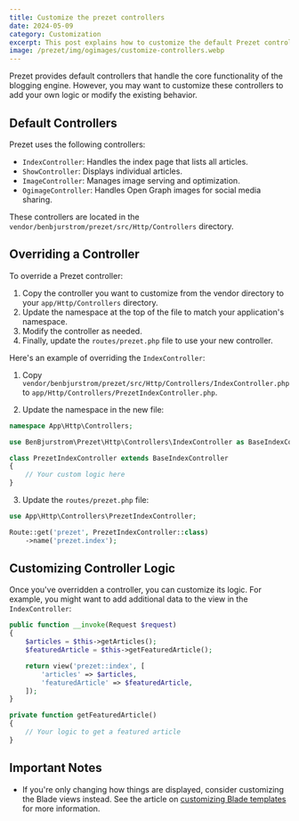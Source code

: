```yaml
---
title: Customize the prezet controllers
date: 2024-05-09
category: Customization
excerpt: This post explains how to customize the default Prezet controllers.
image: /prezet/img/ogimages/customize-controllers.webp
---
```


Prezet provides default controllers that handle the core functionality of the blogging engine. However, you may want to customize these controllers to add your own logic or modify the existing behavior.

## Default Controllers

Prezet uses the following controllers:

- `IndexController`: Handles the index page that lists all articles.
- `ShowController`: Displays individual articles.
- `ImageController`: Manages image serving and optimization.
- `OgimageController`: Handles Open Graph images for social media sharing.

These controllers are located in the `vendor/benbjurstrom/prezet/src/Http/Controllers` directory.

## Overriding a Controller

To override a Prezet controller:

1. Copy the controller you want to customize from the vendor directory to your `app/Http/Controllers` directory.
2. Update the namespace at the top of the file to match your application's namespace.
3. Modify the controller as needed.
4. Finally, update the `routes/prezet.php` file to use your new controller.

Here's an example of overriding the `IndexController`:

1. Copy `vendor/benbjurstrom/prezet/src/Http/Controllers/IndexController.php` to `app/Http/Controllers/PrezetIndexController.php`.

2. Update the namespace in the new file:

```php
namespace App\Http\Controllers;

use BenBjurstrom\Prezet\Http\Controllers\IndexController as BaseIndexController;

class PrezetIndexController extends BaseIndexController
{
    // Your custom logic here
}
```

3. Update the `routes/prezet.php` file:

```php
use App\Http\Controllers\PrezetIndexController;

Route::get('prezet', PrezetIndexController::class)
    ->name('prezet.index');
```

## Customizing Controller Logic

Once you've overridden a controller, you can customize its logic. For example, you might want to add additional data to the view in the `IndexController`:

```php
public function __invoke(Request $request)
{
    $articles = $this->getArticles();
    $featuredArticle = $this->getFeaturedArticle();

    return view('prezet::index', [
        'articles' => $articles,
        'featuredArticle' => $featuredArticle,
    ]);
}

private function getFeaturedArticle()
{
    // Your logic to get a featured article
}
```

## Important Notes

- If you're only changing how things are displayed, consider customizing the Blade views instead. See the article on [customizing Blade templates](link-to-blade-customization-article) for more information.